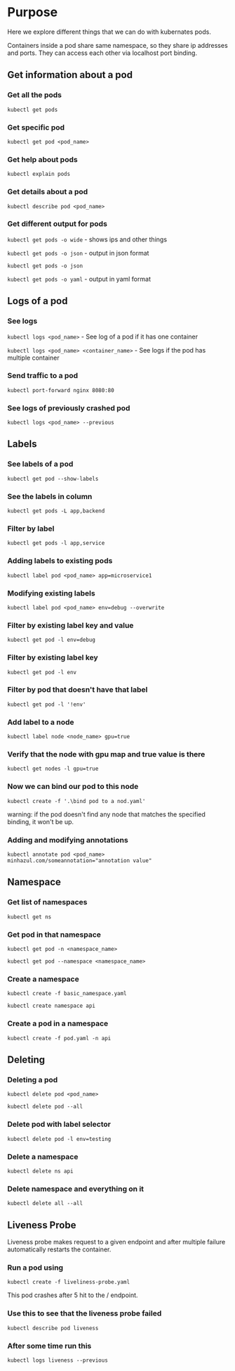 # Purpose
Here we explore different things that we can do with kubernates pods.

Containers inside a pod share same namespace, so they share ip addresses and ports. They can access each other via localhost port binding.
## Get information about a pod
### Get all the pods
`kubectl get pods`

### Get specific pod
`kubectl get pod <pod_name>`

### Get help about pods
`kubectl explain pods`

### Get details about a pod
`kubectl describe pod <pod_name>`

### Get different output for pods
`kubectl get pods -o wide` - shows ips and other things

`kubectl get pods -o json` - output in json format

`kubectl get pods -o json`

`kubectl get pods -o yaml` - output in yaml format

## Logs of a pod

### See logs
`kubectl logs <pod_name>` - See log of a pod if it has one container

`kubectl logs <pod_name> <container_name>` - See logs if the pod has multiple container

### Send traffic to a pod
`kubectl port-forward nginx 8080:80`

### See logs of previously crashed pod
`kubectl logs <pod_name> --previous`

## Labels

### See labels of a pod
`kubectl get pod --show-labels`

### See the labels in column
`kubectl get pods -L app,backend`

### Filter by label
`kubectl get pods -l app,service`

### Adding labels to existing pods
`kubectl label pod <pod_name> app=microservice1`

### Modifying existing labels
`kubectl label pod <pod_name> env=debug --overwrite`

### Filter by existing label key and value
`kubectl get pod -l env=debug`

### Filter by existing label key
`kubectl get pod -l env`

### Filter by pod that **doesn't** have that label
`kubectl get pod -l '!env'`

### Add label to a node
`kubectl label node <node_name> gpu=true`

### Verify that the node with gpu map and true value is there
`kubectl get nodes -l gpu=true`

### Now we can bind our pod to this node
`kubectl create -f '.\bind pod to a nod.yaml'`

warning: if the pod doesn't find any node that matches the specified binding, it won't be up.

### Adding and modifying annotations
`kubectl annotate pod <pod_name> minhazul.com/someannotation="annotation value"`

## Namespace

### Get list of namespaces
`kubectl get ns`

### Get pod in that namespace
`kubectl get pod -n <namespace_name>`

`kubectl get pod --namespace <namespace_name>`

### Create a namespace
`kubectl create -f basic_namespace.yaml`

`kubectl create namespace api`

### Create a pod in a namespace
`kubectl create -f pod.yaml -n api`

## Deleting

### Deleting a pod
`kubectl delete pod <pod_name>`

`kubectl delete pod --all`

### Delete pod with label selector
`kubectl delete pod -l env=testing`

### Delete a namespace
`kubectl delete ns api`

### Delete namespace and everything on it
`kubectl delete all --all`

## Liveness Probe
Liveness probe makes request to a given endpoint and after multiple failure automatically restarts the container.

### Run a pod using 
`kubectl create -f liveliness-probe.yaml`

This pod crashes after 5 hit to the / endpoint. 

### Use this to see that the liveness probe failed
`kubectl describe pod liveness`

### After some time run this
`kubectl logs liveness --previous`


